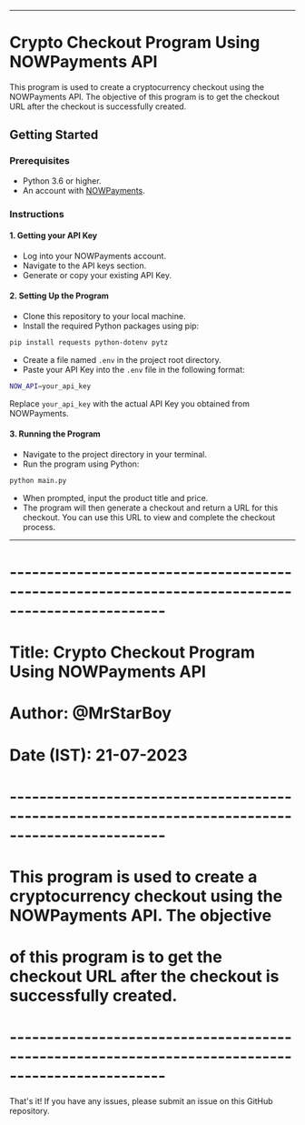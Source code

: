 
---

# Crypto Checkout Program Using NOWPayments API

This program is used to create a cryptocurrency checkout using the NOWPayments API. The objective of this program is to get the checkout URL after the checkout is successfully created.

## Getting Started

### Prerequisites

- Python 3.6 or higher.
- An account with [NOWPayments](https://nowpayments.io/).

### Instructions

#### 1. Getting your API Key

- Log into your NOWPayments account.
- Navigate to the API keys section.
- Generate or copy your existing API Key.

#### 2. Setting Up the Program

- Clone this repository to your local machine.
- Install the required Python packages using pip:

```bash
pip install requests python-dotenv pytz
```

- Create a file named `.env` in the project root directory.
- Paste your API Key into the `.env` file in the following format:

```bash
NOW_API=your_api_key
```

Replace `your_api_key` with the actual API Key you obtained from NOWPayments.

#### 3. Running the Program

- Navigate to the project directory in your terminal.
- Run the program using Python:

```bash
python main.py
```

- When prompted, input the product title and price.
- The program will then generate a checkout and return a URL for this checkout. You can use this URL to view and complete the checkout process.

---
# -------------------------------------------------------------------------------------------------
# Title: Crypto Checkout Program Using NOWPayments API
# Author: @MrStarBoy
# Date (IST): 21-07-2023
# -------------------------------------------------------------------------------------------------
# This program is used to create a cryptocurrency checkout using the NOWPayments API. The objective
# of this program is to get the checkout URL after the checkout is successfully created.
# -------------------------------------------------------------------------------------------------

That's it! If you have any issues, please submit an issue on this GitHub repository.

